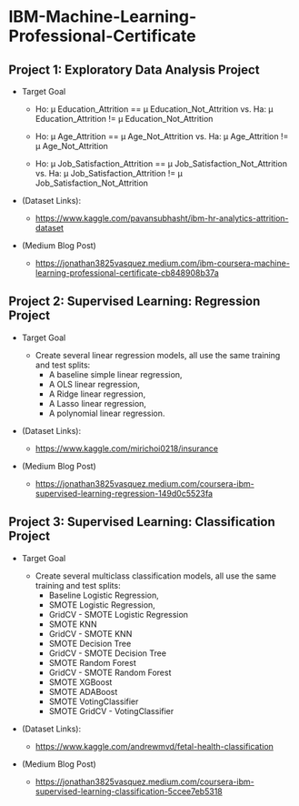 # IBM-Machine-Learning-Professional-Certificate
## Project 1:  Exploratory Data Analysis Project
* Target Goal
  * Ho: µ Education_Attrition == µ Education_Not_Attrition vs. Ha: µ Education_Attrition != µ Education_Not_Attrition

  * Ho: µ Age_Attrition == µ Age_Not_Attrition vs. Ha: µ Age_Attrition != µ Age_Not_Attrition

  * Ho: µ Job_Satisfaction_Attrition == µ Job_Satisfaction_Not_Attrition vs. Ha: µ Job_Satisfaction_Attrition != µ Job_Satisfaction_Not_Attrition

* (Dataset Links):
  * https://www.kaggle.com/pavansubhasht/ibm-hr-analytics-attrition-dataset
* (Medium Blog Post)
  * https://jonathan3825vasquez.medium.com/ibm-coursera-machine-learning-professional-certificate-cb848908b37a
  
## Project 2:  Supervised Learning: Regression Project
* Target Goal
  * Create several linear regression models, all use the same training and test splits: 
    * A baseline simple linear regression,
    * A OLS linear regression,
    * A Ridge linear regression,
    * A Lasso linear regression,
    * A polynomial linear regression.

* (Dataset Links):
  * https://www.kaggle.com/mirichoi0218/insurance
* (Medium Blog Post)
  * https://jonathan3825vasquez.medium.com/coursera-ibm-supervised-learning-regression-149d0c5523fa
  
## Project 3:  Supervised Learning: Classification Project
* Target Goal
  * Create several multiclass classification models, all use the same training and test splits: 
    * Baseline Logistic Regression,
    * SMOTE Logistic Regression,
    * GridCV - SMOTE Logistic Regression
    * SMOTE KNN
    * GridCV - SMOTE KNN
    * SMOTE Decision Tree
    * GridCV - SMOTE Decision Tree
    * SMOTE Random Forest
    * GridCV - SMOTE Random Forest
    * SMOTE XGBoost
    * SMOTE ADABoost
    * SMOTE VotingClassifier
    * SMOTE GridCV - VotingClassifier

* (Dataset Links):
  * https://www.kaggle.com/andrewmvd/fetal-health-classification
* (Medium Blog Post)
  * https://jonathan3825vasquez.medium.com/coursera-ibm-supervised-learning-classification-5ccee7eb5318
    
